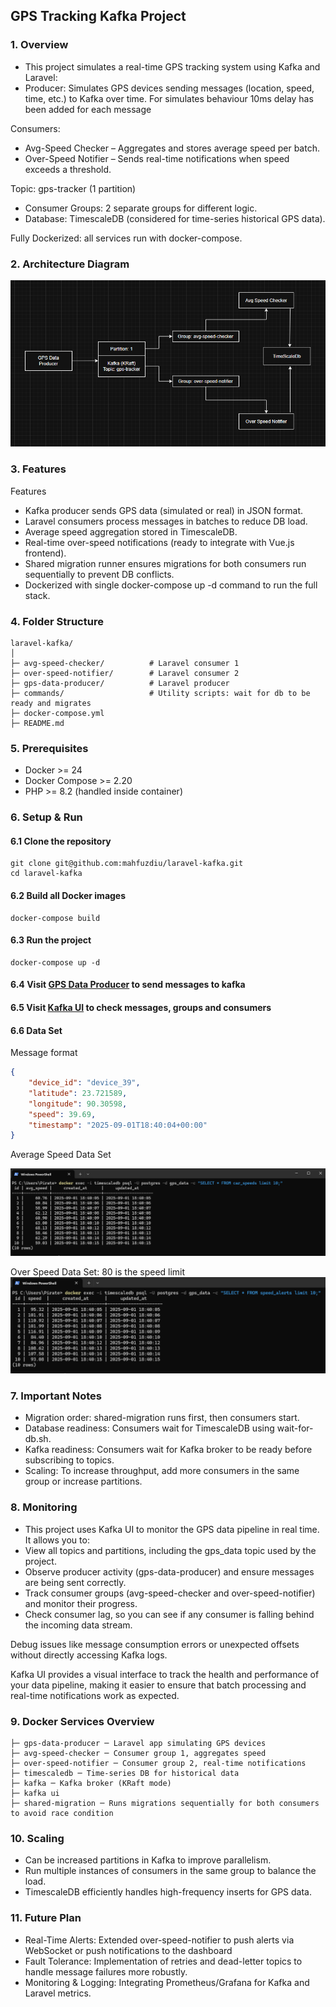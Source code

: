 ## GPS Tracking Kafka Project

### 1. Overview
- This project simulates a real-time GPS tracking system using Kafka and Laravel:
- Producer: Simulates GPS devices sending messages (location, speed, time, etc.) to Kafka over time. For simulates behaviour 10ms delay has been added for each message

Consumers:
- Avg-Speed Checker – Aggregates and stores average speed per batch.
- Over-Speed Notifier – Sends real-time notifications when speed exceeds a threshold.

Topic: gps-tracker (1 partition)
- Consumer Groups: 2 separate groups for different logic.
- Database: TimescaleDB (considered for time-series historical GPS data).

Fully Dockerized: all services run with docker-compose.

### 2. Architecture Diagram

![Kafka UI](./attachments/kafka-project.png)

### 3. Features
Features
- Kafka producer sends GPS data (simulated or real) in JSON format.
- Laravel consumers process messages in batches to reduce DB load.
- Average speed aggregation stored in TimescaleDB.
- Real-time over-speed notifications (ready to integrate with Vue.js frontend).
- Shared migration runner ensures migrations for both consumers run sequentially to prevent DB conflicts.
- Dockerized with single docker-compose up -d command to run the full stack.

### 4. Folder Structure
````
laravel-kafka/
│
├─ avg-speed-checker/          # Laravel consumer 1
├─ over-speed-notifier/        # Laravel consumer 2
├─ gps-data-producer/          # Laravel producer
├─ commands/                   # Utility scripts: wait for db to be ready and migrates
├─ docker-compose.yml
├─ README.md
````

### 5. Prerequisites
- Docker >= 24
- Docker Compose >= 2.20
- PHP >= 8.2 (handled inside container)

### 6. Setup & Run


#### 6.1 Clone the repository
````
git clone git@github.com:mahfuzdiu/laravel-kafka.git
cd laravel-kafka
````

#### 6.2 Build all Docker images
````
docker-compose build
````

#### 6.3 Run the project
````
docker-compose up -d
````

#### 6.4 Visit [GPS Data Producer](https://github.com/provectus/kafka-ui) to send messages to kafka
#### 6.5 Visit [Kafka UI](https://github.com/provectus/kafka-ui) to check messages, groups and consumers
#### 6.6 Data Set

Message format

````json
{
    "device_id": "device_39",
    "latitude": 23.721589,
    "longitude": 90.30598,
    "speed": 39.69,
    "timestamp": "2025-09-01T18:40:04+00:00"
}
````

Average Speed Data Set

![Kafka UI](./attachments/avg-speed.png)

Over Speed Data Set: 80 is the speed limit
![Kafka UI](./attachments/speed-alert.png)

### 7. Important Notes

- Migration order: shared-migration runs first, then consumers start.
- Database readiness: Consumers wait for TimescaleDB using wait-for-db.sh.
- Kafka readiness: Consumers wait for Kafka broker to be ready before subscribing to topics.
- Scaling: To increase throughput, add more consumers in the same group or increase partitions.

### 8. Monitoring

- This project uses Kafka UI to monitor the GPS data pipeline in real time. It allows you to:
- View all topics and partitions, including the gps_data topic used by the project.
- Observe producer activity (gps-data-producer) and ensure messages are being sent correctly.
- Track consumer groups (avg-speed-checker and over-speed-notifier) and monitor their progress.
- Check consumer lag, so you can see if any consumer is falling behind the incoming data stream.

Debug issues like message consumption errors or unexpected offsets without directly accessing Kafka logs.

Kafka UI provides a visual interface to track the health and performance of your data pipeline, making it easier to ensure that batch processing and real-time notifications work as expected.

### 9. Docker Services Overview
````
├─ gps-data-producer ─ Laravel app simulating GPS devices
├─ avg-speed-checker ─ Consumer group 1, aggregates speed
├─ over-speed-notifier ─ Consumer group 2, real-time notifications
├─ timescaledb ─ Time-series DB for historical data
├─ kafka ─ Kafka broker (KRaft mode)
├─ kafka ui 
├─ shared-migration	─ Runs migrations sequentially for both consumers to avoid race condition
````

### 10. Scaling
- Can be increased partitions in Kafka to improve parallelism.
- Run multiple instances of consumers in the same group to balance the load.
- TimescaleDB efficiently handles high-frequency inserts for GPS data.

### 11. Future Plan
- Real-Time Alerts: Extended over-speed-notifier to push alerts via WebSocket or push notifications to the dashboard
- Fault Tolerance: Implementation of retries and dead-letter topics to handle message failures more robustly.
- Monitoring & Logging: Integrating Prometheus/Grafana for Kafka and Laravel metrics.